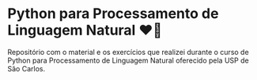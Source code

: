 # Python para Processamento de Linguagem Natural :heart::snake:
Repositório com o material e os exercícios que realizei durante o curso de Python para Processamento de Linguagem Natural oferecido pela USP de São Carlos.
